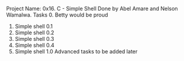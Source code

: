 Project Name: 0x16. C - Simple Shell
Done by Abel Amare and Nelson Wamalwa.
Tasks
0. Betty would be proud
1. Simple shell 0.1
2. Simple shell 0.2
3. Simple shell 0.3
4. Simple shell 0.4
5. Simple shell 1.0
Advanced tasks to be added later 
